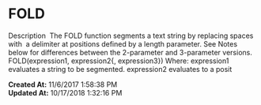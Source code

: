 # FOLD

Description  The FOLD function segments a text string by replacing spaces with  a delimiter at positions defined by a length parameter. See Notes below for differences between the 2-parameter and 3-parameter versions. FOLD(expression1, expression2{, expression3}) Where: expression1 evaluates a string to be segmented. expression2 evaluates to a posit  

**Created At:** 11/6/2017 1:58:38 PM  
**Updated At:** 10/17/2018 1:32:16 PM  

